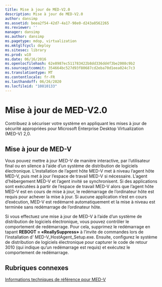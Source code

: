 ```yaml
---
title: Mise à jour de MED-V2.0
description: Mise à jour de MED-V2.0
author: dansimp
ms.assetid: beea2f54-42d7-4a17-98e0-d243a8562265
ms.reviewer: ''
manager: dansimp
ms.author: dansimp
ms.pagetype: mdop, virtualization
ms.mktglfcycl: deploy
ms.sitesec: library
ms.prod: w10
ms.date: 06/16/2016
ms.openlocfilehash: 62e8987ec511783422b8dd336dd4f3be2008c9b2
ms.sourcegitcommit: 354664bc527d93f80687cd2eba70d1eea024c7c3
ms.translationtype: MT
ms.contentlocale: fr-FR
ms.lasthandoff: 06/26/2020
ms.locfileid: "10810133"
---
```

# Mise à jour de MED-V2.0


Contribuez à sécuriser votre système en appliquant les mises à jour de sécurité appropriées pour Microsoft Enterprise Desktop Virtualization (MED-V) 2,0.

## Mise à jour de MED-V


Vous pouvez mettre à jour MED-V de manière interactive, par l’utilisateur final ou en silence à l’aide d’un système de distribution de logiciels électronique. L’installation de l’agent hôte MED-V met à niveau l’agent hôte MED-V, puis met à jour l’espace de travail MED-V si nécessaire. L’agent d’hébergement MED-V et l’agent invité se synchronisent. Si des applications sont exécutées à partir de l’espace de travail MED-V alors que l’agent hôte MED-V est en cours de mise à jour, le redémarrage de l’ordinateur hôte est requis pour achever la mise à jour. Si aucune application n’est en cours d’exécution, MED-V est redémarré automatiquement et la mise à niveau est terminée sans redémarrage de l’ordinateur hôte.

Si vous effectuez une mise à jour de MED-V à l’aide d’un système de distribution de logiciels électronique, vous pouvez contrôler le comportement de redémarrage. Pour cela, supprimez le redémarrage en tapant **REBOOT = «ReallySuppress»** à l’invite de commandes lors de l’installation d' MED-V\_HostAgent\_Setup.exe. Ensuite, configurez le système de distribution de logiciels électronique pour capturer le code de retour 3010 (qui indique qu’un redémarrage est requis) et exécutez le comportement de redémarrage.

## Rubriques connexes


[Informations techniques de référence pour MED-V](technical-reference-for-med-v.md)

 

 





